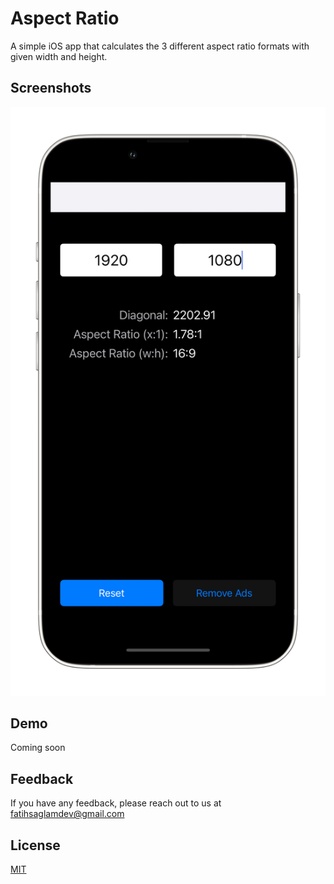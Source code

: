 
# Aspect Ratio

A simple iOS app that calculates the 3 different aspect ratio formats with given width and height.


## Screenshots

![App Screenshot](https://github.com/mfsaglam/aspectRatio/blob/main/screenshots/ss.png)


## Demo

Coming soon


## Feedback

If you have any feedback, please reach out to us at fatihsaglamdev@gmail.com


## License

[MIT](https://choosealicense.com/licenses/mit/)

